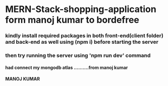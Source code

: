# MERN-Stack-shopping-application form manoj kumar to bordefree
### kindly install required packages in both front-end(client folder) and back-end as well using (npm i) before starting the server 
### then try running the server using 'npm run dev' command
#### had connect my mongodb atlas ..........from manoj kumar


####    MANOJ KUMAR
